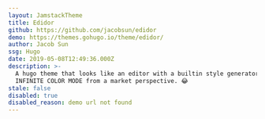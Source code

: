 ```yaml
---
layout: JamstackTheme
title: Edidor
github: https://github.com/jacobsun/edidor
demo: https://themes.gohugo.io/theme/edidor/
author: Jacob Sun
ssg: Hugo
date: 2019-05-08T12:49:36.000Z
description: >-
  A hugo theme that looks like an editor with a builtin style generator,
  INFINITE COLOR MODE from a market perspective. 😂
stale: false
disabled: true
disabled_reason: demo url not found
---
```

